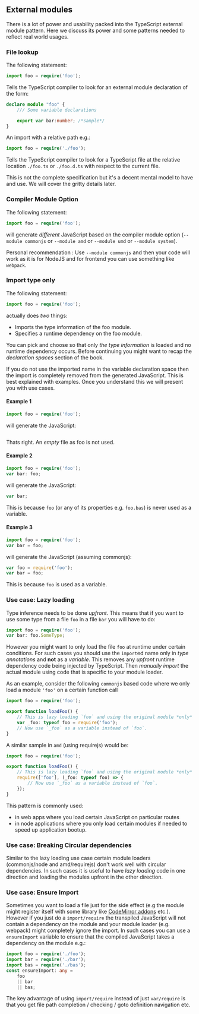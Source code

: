 ## External modules

There is a lot of power and usability packed into the TypeScript external module pattern. Here we discuss its power and some patterns needed to reflect real world usages.

### File lookup

The following statement:

```ts
import foo = require('foo');
```

Tells the TypeScript compiler to look for an external module declaration of the form:

```ts
declare module "foo" {
    /// Some variable declarations

    export var bar:number; /*sample*/
}
```

An import with a relative path e.g.:

```ts
import foo = require('./foo');
```

Tells the TypeScript compiler to look for a TypeScript file at the relative location `./foo.ts` or `./foo.d.ts` with respect to the current file.

This is not the complete specification but it's a decent mental model to have and use. We will cover the gritty details later.

### Compiler Module Option

The following statement:

```ts
import foo = require('foo');
```

will generate _different_ JavaScript based on the compiler module option (`--module commonjs` or `--module amd` or `--module umd` or `--module system`).

Personal recommendation : Use `--module commonjs` and then your code will work as it is for NodeJS and for frontend you can use something like `webpack`.

### Import type only

The following statement:

```ts
import foo = require('foo');
```

actually does _two_ things:

- Imports the type information of the foo module.
- Specifies a runtime dependency on the foo module.

You can pick and choose so that only _the type information_ is loaded and no runtime dependency occurs. Before continuing you might want to recap the _declaration spaces_ section of the book.

If you do not use the imported name in the variable declaration space then the import is completely removed from the generated JavaScript. This is best explained with examples. Once you understand this we will present you with use cases.

#### Example 1

```ts
import foo = require('foo');
```

will generate the JavaScript:

```js

```

Thats right. An _empty_ file as foo is not used.

#### Example 2

```ts
import foo = require('foo');
var bar: foo;
```

will generate the JavaScript:

```js
var bar;
```

This is because `foo` (or any of its properties e.g. `foo.bas`) is never used as a variable.

#### Example 3

```ts
import foo = require('foo');
var bar = foo;
```

will generate the JavaScript (assuming commonjs):

```js
var foo = require('foo');
var bar = foo;
```

This is because `foo` is used as a variable.

### Use case: Lazy loading

Type inference needs to be done _upfront_. This means that if you want to use some type from a file `foo` in a file `bar` you will have to do:

```ts
import foo = require('foo');
var bar: foo.SomeType;
```

However you might want to only load the file `foo` at runtime under certain conditions. For such cases you should use the `import`ed name only in _type annotations_ and __not__ as a _variable_. This removes any _upfront_ runtime dependency code being injected by TypeScript. Then _manually import_ the actual module using code that is specific to your module loader.

As an example, consider the following `commonjs` based code where we only load a module `'foo'` on a certain function call

```ts
import foo = require('foo');

export function loadFoo() {
    // This is lazy loading `foo` and using the original module *only* as a type annotation
    var _foo: typeof foo = require('foo');
    // Now use `_foo` as a variable instead of `foo`.
}
```

A similar sample in `amd` (using requirejs) would be:

```ts
import foo = require('foo');

export function loadFoo() {
    // This is lazy loading `foo` and using the original module *only* as a type annotation
    require(['foo'], (_foo: typeof foo) => {
        // Now use `_foo` as a variable instead of `foo`.
    });
}
```

This pattern is commonly used:

- in web apps where you load certain JavaScript on particular routes
- in node applications where you only load certain modules if needed to speed up application bootup.

### Use case: Breaking Circular dependencies

Similar to the lazy loading use case certain module loaders (commonjs/node and amd/requirejs) don't work well with circular dependencies. In such cases it is useful to have _lazy loading_ code in one direction and loading the modules upfront in the other direction.

### Use case: Ensure Import

Sometimes you want to load a file just for the side effect (e.g the module might register itself with some library like [CodeMirror addons](https://codemirror.net/doc/manual.html#addons) etc.). However if you just do a `import/require` the transpiled JavaScript will not contain a dependency on the module and your module loader (e.g. webpack) might completely ignore the import. In such cases you can use a `ensureImport` variable to ensure that the compiled JavaScript takes a dependency on the module e.g.:

```ts
import foo = require('./foo');
import bar = require('./bar');
import bas = require('./bas');
const ensureImport: any =
    foo
    || bar
    || bas;
```

The key advantage of using `import/require` instead of just `var/require` is that you get file path completion / checking / goto definition navigation etc.
